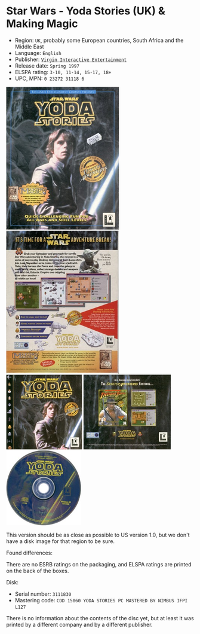 Star Wars - Yoda Stories (UK) & Making Magic
============================================

* Region: `UK`, probably some European countries, South Africa and the Middle East
* Language: `English`
* Publisher: [`Virgin Interactive Entertainment`](http://web.archive.org/web/19980131112818/http://www.vie.co.uk/)
* Release date: `Spring 1997`
* ELSPA rating: `3-10, 11-14, 15-17, 18+`
* UPC, MPN: `0 23272 31118 6`

[![](images/cover/thumb/yoda-stories-uk-box-front.jpg)](images/cover/yoda-stories-uk-box-front.jpg)
[![](images/cover/thumb/yoda-stories-uk-box-back.jpg)](images/cover/yoda-stories-uk-box-back.jpg)
[![](images/cover/thumb/yoda-stories-uk-jewel-case-front.jpg)](images/cover/yoda-stories-uk-jewel-case-front.jpg)
[![](images/cover/thumb/yoda-stories-uk-jewel-case-back.jpg)](images/cover/yoda-stories-uk-jewel-case-back.jpg)
[![](images/cover/thumb/yoda-stories-uk-disk-front.jpg)](images/cover/yoda-stories-uk-disk-front.jpg)

This version should be as close as possible to US version 1.0,
but we don't have a disk image for that region to be sure.

Found differences:

There are no ESRB ratings on the packaging, and ELSPA ratings are printed on the back of the boxes.

Disk:

* Serial number: `3111830`
* Mastering code: `CDD 15060 YODA STORIES PC MASTERED BY NIMBUS IFPI L127`

There is no information about the contents of the disc yet, but at least
it was printed by a different company and by a different publisher.
